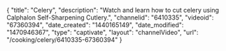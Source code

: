 {
    "title": "Celery",
    "description": "Watch and learn how to cut celery using Calphalon Self-Sharpening Cutlery.",
    "channelid": "6410335",
    "videoid": "67360394",
    "date_created": "1440165149",
    "date_modified": "1470946367",
    "type": "captivate",
    "layout": "channelVideo",
    "url": "\/cooking\/celery\/6410335-67360394"
}